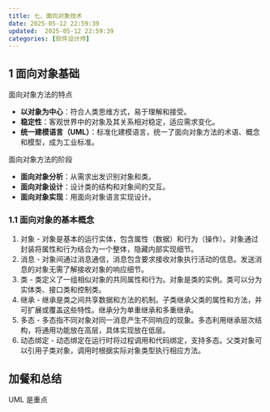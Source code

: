 ```yaml
---
title: 七、面向对象技术
date: 2025-05-12 22:59:39
updated:  2025-05-12 22:59:39
categories: [软件设计师]
---
```


## 1 面向对象基础

面向对象方法的特点

- **以对象为中心**：符合人类思维方式，易于理解和接受。
- **稳定性**：客观世界中的对象及其关系相对稳定，适应需求变化。
- **统一建模语言（UML）**：标准化建模语言，统一了面向对象方法的术语、概念和模型，成为工业标准。<!-- more -->

面向对象方法的阶段

- **面向对象分析**：从需求出发识别对象和类。
- **面向对象设计**：设计类的结构和对象间的交互。
- **面向对象实现**：用面向对象语言实现设计。

### 1.1 面向对象的基本概念

1. 对象 - 对象是基本的运行实体，包含属性（数据）和行为（操作）。对象通过封装将属性和行为结合为一个整体，隐藏内部实现细节。
2. 消息 - 对象间通过消息通信，消息包含要求接收对象执行活动的信息。发送消息的对象无需了解接收对象的响应细节。
3. 类 - 类定义了一组相似对象的共同属性和行为。对象是类的实例。类可以分为实体类、接口类和控制类。
4. 继承 - 继承是类之间共享数据和方法的机制。子类继承父类的属性和方法，并可扩展或覆盖这些特性。继承分为单重继承和多重继承。
5. 多态 - 多态指不同对象对同一消息产生不同响应的现象。多态利用继承层次结构，将通用功能放在高层，具体实现放在低层。
6. 动态绑定 - 动态绑定在运行时将过程调用和代码绑定，支持多态。父类对象可以引用子类对象，调用时根据实际对象类型执行相应方法。

## 加餐和总结

UML 是重点
